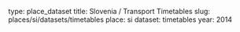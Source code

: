 type: place_dataset
title: Slovenia / Transport Timetables
slug: places/si/datasets/timetables
place: si
dataset: timetables
year: 2014
